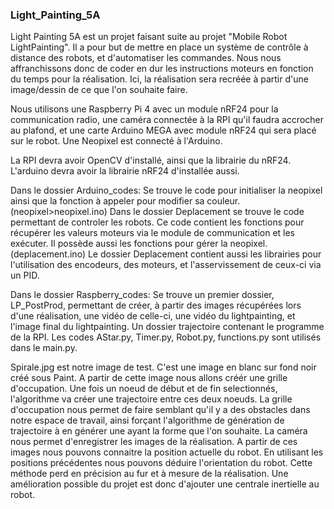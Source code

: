 ### Light_Painting_5A

Light Painting 5A est un projet faisant suite au projet "Mobile Robot LightPainting". 
Il a pour but de mettre en place un système de contrôle à distance des robots, et d'automatiser les commandes. 
Nous nous affranchissons donc de coder en dur les instructions moteurs en fonction du temps pour la réalisation. 
Ici, la réalisation sera recréée à partir d'une image/dessin de ce que l'on souhaite faire. 

Nous utilisons une Raspberry Pi 4 avec un module nRF24 pour la communication radio, une caméra connectée à la RPI qu'il faudra accrocher au plafond, et une carte Arduino
MEGA avec module nRF24 qui sera placé sur le robot. Une Neopixel est connecté à l'Arduino.

La RPI devra avoir OpenCV d'installé, ainsi que la librairie du nRF24.
L'arduino devra avoir la librairie nRF24 d'installée aussi.

Dans le dossier Arduino_codes:
Se trouve le code pour initialiser la neopixel ainsi que la fonction à appeler pour modifier sa couleur. (neopixel>neopixel.ino)
Dans le dossier Deplacement se trouve le code permettant de controler les robots. 
Ce code contient les fonctions pour récupérer les valeurs moteurs via le module de communication et les exécuter. Il possède aussi les fonctions pour gérer la neopixel.
(deplacement.ino)
Le dossier Deplacement contient aussi les librairies pour l'utilisation des encodeurs, des moteurs, et l'asservissement de ceux-ci via un PID.

Dans le dossier Raspberry_codes:
Se trouve un premier dossier, LP_PostProd, permettant de créer, à partir des images récupérées lors d'une réalisation, une vidéo de celle-ci, une vidéo du lightpainting, 
et l'image final du lightpainting.
Un dossier trajectoire contenant le programme de la RPI. Les codes AStar.py, Timer.py, Robot.py, functions.py sont utilisés dans le main.py. 

Spirale.jpg est notre image de test. C'est une image en blanc sur fond noir créé sous Paint. A partir de cette image nous allons créér une grille d'occupation. Une fois un noeud de début et de fin selectionnés, l'algorithme 
va créer une trajectoire entre ces deux noeuds. La grille d'occupation nous permet de faire semblant qu'il y a des obstacles dans notre espace de travail, ainsi forçant
l'algorithme de génération de trajectoire à en générer une ayant la forme que l'on souhaite. 
La caméra nous permet d'enregistrer les images de la réalisation. A partir de ces images nous pouvons connaitre la position actuelle du robot. En utilisant les positions
précédentes nous pouvons déduire l'orientation du robot. Cette méthode perd en précision au fur et à mesure de la réalisation. Une amélioration possible du projet est 
donc d'ajouter une centrale inertielle au robot.

